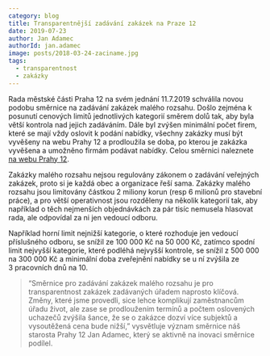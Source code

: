 ```yaml
---
category: blog
title: Transparentnější zadávání zakázek na Praze 12
date: 2019-07-23
author: Jan Adamec
authorId: jan.adamec
image: posts/2018-03-24-zaciname.jpg
tags:
  - transparentnost
  - zakázky
---
```


Rada městské části Praha 12 na svém jednání 11.7.2019 schválila novou podobu směrnice na zadávání zakázek malého rozsahu. Došlo zejména k posunutí cenových limitů jednotlivých kategorií směrem dolů tak, aby byla větší kontrola nad jejich zadáváním. Dále byl zvýšen minimální počet firem, které se mají vždy oslovit k podání nabídky, všechny zakázky musí být vyvěšeny na webu Prahy 12 a prodloužila se doba, po kterou je zakázka vyvěšena a umožněno firmám podávat nabídky. Celou směrnici naleznete [na webu Prahy 12](https://www.praha12.cz/verejne%2Dzakazky%2Dzadani/d-62105/p1=63648).

Zakázky malého rozsahu nejsou regulovány zákonem o zadávání veřejných zakázek, proto si je každá obec a organizace řeší sama. Zakázky malého rozsahu jsou limitovány částkou 2 miliony korun (resp 6 milionů pro stavební práce), a pro větší operativnost jsou rozděleny na několik kategorií tak, aby například o těch nejmenších objednávkách za pár tisíc nemusela hlasovat rada, ale odpovídal za ni jen vedoucí odboru.

Například horní limit nejnižší kategorie, o které rozhoduje jen vedoucí příslušného odboru, se snížil ze 100&nbsp;000&nbsp;Kč na 50&nbsp;000&nbsp;Kč, zatímco spodní limit nejvyšší kategorie, které podléhá nejvyšší kontrole, se snížil z 500&nbsp;000 na 300&nbsp;000&nbsp;Kč a minimální doba zveřejnění nabídky se u ní zvýšila ze 3&nbsp;pracovních dnů na 10.

> “Směrnice pro zadávání zakázek malého rozsahu je pro transparentnost zakázek zadávaných úřadem naprosto klíčová. Změny, které jsme provedli, sice lehce komplikují zaměstnancům úřadu život, ale zase se prodloužením termínů a počtem oslovených uchazečů zvýšila šance, že se o zakázce dozví více subjektů a vysoutěžená cena bude nižší,” vysvětluje význam směrnice náš starosta Prahy 12 Jan Adamec, který se aktivně na inovaci směrnice podílel.
